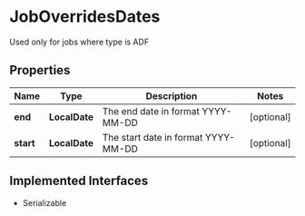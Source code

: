 

# JobOverridesDates

Used only for jobs where type is ADF

## Properties

Name | Type | Description | Notes
------------ | ------------- | ------------- | -------------
**end** | **LocalDate** | The end date in format YYYY-MM-DD |  [optional]
**start** | **LocalDate** | The start date in format YYYY-MM-DD |  [optional]


## Implemented Interfaces

* Serializable


